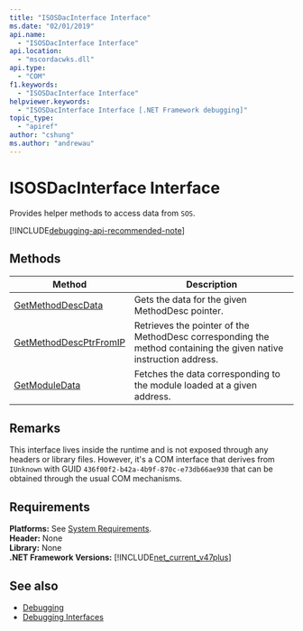 ```yaml
---
title: "ISOSDacInterface Interface"
ms.date: "02/01/2019"
api.name:
  - "ISOSDacInterface Interface"
api.location:
  - "mscordacwks.dll"
api.type:
  - "COM"
f1.keywords:
  - "ISOSDacInterface Interface"
helpviewer.keywords:
  - "ISOSDacInterface Interface [.NET Framework debugging]"
topic_type:
  - "apiref"
author: "cshung"
ms.author: "andrewau"
---
```

# ISOSDacInterface Interface

Provides helper methods to access data from `SOS`.

[!INCLUDE[debugging-api-recommended-note](../../../../includes/debugging-api-recommended-note.md)]

## Methods

| Method                                                                                                               | Description                                                                                                                   |
| -------------------------------------------------------------------------------------------------------------------- | ----------------------------------------------------------------------------------------------------------------------------- |
| [GetMethodDescData](isosdacinterface-getmethoddescdata-method.md) | Gets the data for the given MethodDesc pointer. |
| [GetMethodDescPtrFromIP](isosdacinterface-getmethoddescptrfromip-method.md) | Retrieves the pointer of the MethodDesc corresponding the method containing the given native instruction address. |
| [GetModuleData](isosdacinterface-getmoduledata-method.md)| Fetches the data corresponding to the module loaded at a given address. |

## Remarks

This interface lives inside the runtime and is not exposed through any headers or library files. However, it's a COM interface that derives from `IUnknown` with GUID `436f00f2-b42a-4b9f-870c-e73db66ae930` that can be obtained through the usual COM mechanisms.

## Requirements

**Platforms:** See [System Requirements](../../get-started/system-requirements.md).  
**Header:** None  
**Library:** None  
**.NET Framework Versions:** [!INCLUDE[net_current_v47plus](../../../../includes/net-current-v47plus.md)]

## See also

- [Debugging](index.md)
- [Debugging Interfaces](debugging-interfaces.md)
